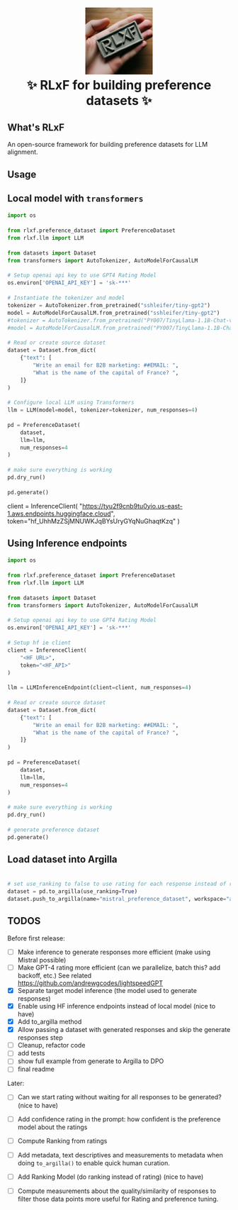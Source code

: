 <h1 align="center">
  <a href=""><img src="docs/rlxf.png" alt="rlxf image" width="30%"></a>
  <br>
  ✨ RLxF for building preference datasets ✨
  <br>
</h1>

## What's RLxF
An open-source framework for building preference datasets for LLM alignment.

## Usage

## Local model with `transformers`
```python
import os

from rlxf.preference_dataset import PreferenceDataset
from rlxf.llm import LLM

from datasets import Dataset
from transformers import AutoTokenizer, AutoModelForCausalLM

# Setup openai api key to use GPT4 Rating Model
os.environ['OPENAI_API_KEY'] = 'sk-***'

# Instantiate the tokenizer and model
tokenizer = AutoTokenizer.from_pretrained("sshleifer/tiny-gpt2")
model = AutoModelForCausalLM.from_pretrained("sshleifer/tiny-gpt2")
#tokenizer = AutoTokenizer.from_pretrained("PY007/TinyLlama-1.1B-Chat-v0.3")
#model = AutoModelForCausalLM.from_pretrained("PY007/TinyLlama-1.1B-Chat-v0.3")

# Read or create source dataset
dataset = Dataset.from_dict(
    {"text": [
        "Write an email for B2B marketing: ##EMAIL: ", 
        "What is the name of the capital of France? ",
    ]}
)

# Configure local LLM using Transformers
llm = LLM(model=model, tokenizer=tokenizer, num_responses=4)

pd = PreferenceDataset(
    dataset, 
    llm=llm,
    num_responses=4
)

# make sure everything is working
pd.dry_run()

pd.generate()
```

client = InferenceClient(
    "https://tyu2f9cnb9tu0yio.us-east-1.aws.endpoints.huggingface.cloud", 
    token="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"
)

## Using Inference endpoints

```python
import os

from rlxf.preference_dataset import PreferenceDataset
from rlxf.llm import LLM

from datasets import Dataset
from transformers import AutoTokenizer, AutoModelForCausalLM

# Setup openai api key to use GPT4 Rating Model
os.environ['OPENAI_API_KEY'] = 'sk-***'

# Setup hf ie client
client = InferenceClient(
    "<HF URL>", 
    token="<HF_API>"
)

llm = LLMInferenceEndpoint(client=client, num_responses=4)

# Read or create source dataset
dataset = Dataset.from_dict(
    {"text": [
        "Write an email for B2B marketing: ##EMAIL: ", 
        "What is the name of the capital of France? ",
    ]}
)

pd = PreferenceDataset(
    dataset, 
    llm=llm,
    num_responses=4
)

# make sure everything is working
pd.dry_run()

# generate preference dataset
pd.generate()
```

## Load dataset into Argilla

```python

# set use_ranking to false to use rating for each response instead of ranking
dataset = pd.to_argilla(use_ranking=True)
dataset.push_to_argilla(name="mistral_preference_dataset", workspace="admin")

```

## TODOS

Before first release:

- [ ] Make inference to generate responses more efficient (make using Mistral possible)
- [ ] Make GPT-4 rating more efficient (can we parallelize, batch this? add backoff, etc.) See related https://github.com/andrewgcodes/lightspeedGPT
- [x] Separate target model inference (the model used to generate responses)
- [x] Enable using HF inference endpoints instead of local model (nice to have)
- [x] Add to_argilla method 
- [x] Allow passing a dataset with generated responses and skip the generate responses step
- [ ] Cleanup, refactor code
- [ ] add tests
- [ ] show full example from generate to Argilla to DPO 
- [ ] final readme 

Later:
- [ ] Can we start rating without waiting for all responses to be generated? (nice to have)
- [ ] Add confidence rating in the prompt: how confident is the preference model about the ratings
- [ ] Compute Ranking from ratings
- [ ] Add metadata, text descriptives and measurements to metadata when doing `to_argilla()` to enable quick human curation.
- [ ] Add Ranking Model (do ranking instead of rating) (nice to have)
- [ ] Compute measurements about the quality/similarity of responses to filter those data points more useful for Rating and preference tuning.


